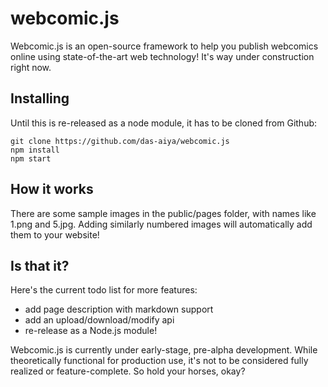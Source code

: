 # webcomic.js

Webcomic.js is an open-source framework to help you publish webcomics online using state-of-the-art web technology!  It's way under construction right now.

## Installing

Until this is re-released as a node module, it has to be cloned from Github:

	git clone https://github.com/das-aiya/webcomic.js
	npm install
	npm start

## How it works

There are some sample images in the public/pages folder, with names like 1.png and 5.jpg.  Adding similarly numbered images will automatically add them to your website!

## Is that it?

Here's the current todo list for more features:

- add page description with markdown support
- add an upload/download/modify api
- re-release as a Node.js module!

Webcomic.js is currently under early-stage, pre-alpha development.  While theoretically functional for production use, it's not to be considered fully realized or feature-complete.  So hold your horses, okay?
